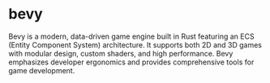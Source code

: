 # bevy

Bevy is a modern, data-driven game engine built in Rust featuring an ECS (Entity Component System) architecture. It supports both 2D and 3D games with modular design, custom shaders, and high performance. Bevy emphasizes developer ergonomics and provides comprehensive tools for game development.